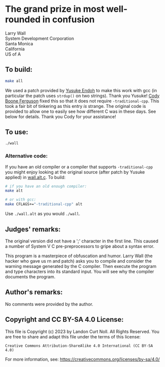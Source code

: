 # The grand prize in most well-rounded in confusion

Larry Wall  
System Development Corporation  
Santa Monica  
California  
US of A  

## To build:

```sh
make all
```

We used a patch provided by [Yusuke Endoh](/winners.html#Yusuke_Endoh) to make
this work with gcc (in particular the patch uses `strdup()` on two strings).
Thank you Yusuke! [Cody Boone Ferguson](/winners.html#Cody_Boone_Ferguson) fixed
this so that it does not require `-traditional-cpp`. This took a fair bit of
tinkering as this entry *is* strange. The original code is provided to allow one
to easily see how different C was in these days. See below for details. Thank
you Cody for your assistance!

## To use:

```sh
./wall
```

### Alternative code:

If you have an old compiler or a compiler that supports `-traditional-cpp` you
might enjoy looking at the original source (after patch by Yusuke applied) in
[wall.alt.c](wall.alt.c). To build:

```sh
# if you have an old enough compiler:
make alt

# or with gcc:
make CFLAGS+="-traditional-cpp" alt
```

Use `./wall.alt` as you would `./wall`.

## Judges' remarks:

The original version did not have a ';' character in the first line.
This caused a number of System V C pre-preprocessors to gripe about a
syntax error.

This program is a masterpiece of obfuscation and humor.  Larry Wall
(the hacker who gave us rn and patch) asks you to compile and consider
the warning message generated by the C compiler.  Then execute the
program and type characters into its standard input.  You will see why
the compiler documents the program.

## Author's remarks:

No comments were provided by the author.

## Copyright and CC BY-SA 4.0 License:

This file is Copyright (c) 2023 by Landon Curt Noll.  All Rights Reserved.
You are free to share and adapt this file under the terms of this license:

    Creative Commons Attribution-ShareAlike 4.0 International (CC BY-SA 4.0)

For more information, see: https://creativecommons.org/licenses/by-sa/4.0/
